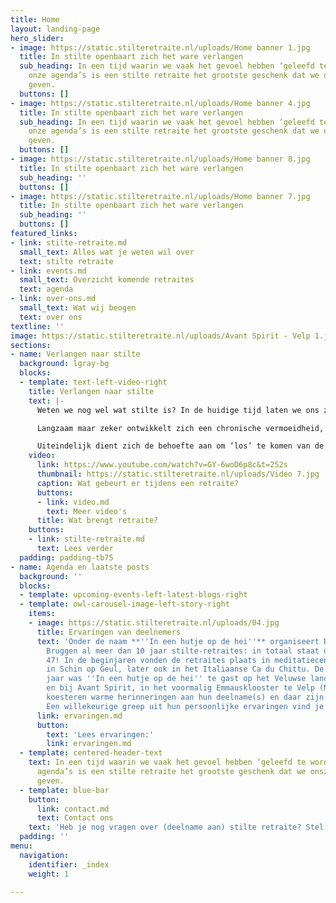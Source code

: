 ```yaml
---
title: Home
layout: landing-page
hero_slider:
- image: https://static.stilteretraite.nl/uploads/Home banner 1.jpg
  title: In stilte openbaart zich het ware verlangen
  sub_heading: In een tijd waarin we vaak het gevoel hebben ‘geleefd te worden’ door
    onze agenda’s is een stilte retraite het grootste geschenk dat we onszelf kunnen
    geven.
  buttons: []
- image: https://static.stilteretraite.nl/uploads/Home banner 4.jpg
  title: In stilte openbaart zich het ware verlangen
  sub_heading: In een tijd waarin we vaak het gevoel hebben ‘geleefd te worden’ door
    onze agenda’s is een stilte retraite het grootste geschenk dat we onszelf kunnen
    geven.
  buttons: []
- image: https://static.stilteretraite.nl/uploads/Home banner 8.jpg
  title: In stilte openbaart zich het ware verlangen
  sub_heading: ''
  buttons: []
- image: https://static.stilteretraite.nl/uploads/Home banner 7.jpg
  title: In stilte openbaart zich het ware verlangen
  sub_heading: ''
  buttons: []
featured_links:
- link: stilte-retraite.md
  small_text: Alles wat je weten wil over
  text: stilte retraite
- link: events.md
  small_text: Overzicht komende retraites
  text: agenda
- link: over-ons.md
  small_text: Wat wij beogen
  text: over ons
textline: ''
image: https://static.stilteretraite.nl/uploads/Avant Spirit - Velp 1.jpg
sections:
- name: Verlangen naar stilte
  background: lgray-bg
  blocks:
  - template: text-left-video-right
    title: Verlangen naar stilte
    text: |-
      Weten we nog wel wat stilte is? In de huidige tijd laten we ons zo meesleuren door het collectieve ritme, dat we het gevoel hebben ‘geleefd te worden’. Diep van binnen vragen we ons af of wat we aan het doen zijn nog wel klopt met waar we naar verlangen. Maar onze innerlijke fluisterstem wordt stelselmatig overstemd door de aanjager in ons.

      Langzaam maar zeker ontwikkelt zich een chronische vermoeidheid, die er tijdens vakanties uitkomt, of ons narrig of ziek maakt. Nergens is het stil! Niet om ons, niet in ons.

      Uiteindelijk dient zich de behoefte aan om ‘los’ te komen van de dagelijkse sleur: een verlangen naar stilte, ruimte en leegte. Misschien ben je daarom ook wel op deze website aanbeland?
    video:
      link: https://www.youtube.com/watch?v=GY-6woD6p8c&t=252s
      thumbnail: https://static.stilteretraite.nl/uploads/Video 7.jpg
      caption: Wat gebeurt er tijdens een retraite?
      buttons:
      - link: video.md
        text: Meer video's
      title: Wat brengt retraite?
    buttons:
    - link: stilte-retraite.md
      text: Lees verder
  padding: padding-tb75
- name: Agenda en laatste posts
  background: ''
  blocks:
  - template: upcoming-events-left-latest-blogs-right
  - template: owl-carousel-image-left-story-right
    items:
    - image: https://static.stilteretraite.nl/uploads/04.jpg
      title: Ervaringen van deelnemers
      text: 'Onder de naam **''In een hutje op de hei''** organiseert Robbert van
        Bruggen al meer dan 10 jaar stilte-retraites: in totaal staat de teller op
        47! In de beginjaren vonden de retraites plaats in meditatiecentrum Kadampa
        in Schin op Geul, later ook in het Italiaanse Ca du Chittu. De afgelopen 3
        jaar was ''In een hutje op de hei'' te gast op het Veluwse landgoed Hoog Deelen
        en bij Avant Spirit, in het voormalig Emmausklooster te Velp (NB). Deelnemers
        koesteren warme herinneringen aan hun deelname(s) en daar zijn we trots op!
        Een willekeurige greep uit hun persoonlijke ervaringen vind je hier:'
      link: ervaringen.md
      button:
        text: 'Lees ervaringen:'
        link: ervaringen.md
  - template: centered-header-text
    text: In een tijd waarin we vaak het gevoel hebben ‘geleefd te worden’ door onze
      agenda’s is een stilte retraite het grootste geschenk dat we onszelf kunnen
      geven.
  - template: blue-bar
    button:
      link: contact.md
      text: Contact ons
    text: 'Heb je nog vragen over (deelname aan) stilte retraite? Stel ze gerust!   '
  padding: ''
menu:
  navigation:
    identifier: _index
    weight: 1

---
```

